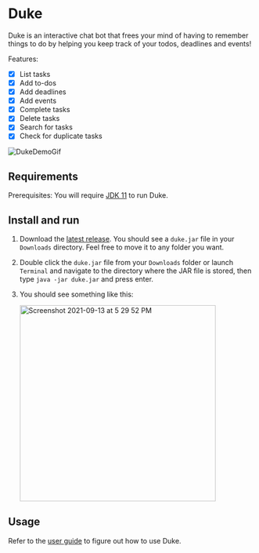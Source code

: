 # Duke

Duke is an interactive chat bot that frees your mind of having to remember things to do by helping you keep track of your todos, deadlines and events! 

Features:
- [x] List tasks
- [x] Add to-dos
- [x] Add deadlines
- [x] Add events
- [x] Complete tasks
- [x] Delete tasks
- [x] Search for tasks
- [x] Check for duplicate tasks

![DukeDemoGif](https://user-images.githubusercontent.com/85099754/133879352-980365da-f243-4893-883d-e71ca47ccdbe.gif)

## Requirements

Prerequisites: You will require [JDK 11](https://www.oracle.com/sg/java/technologies/javase/jdk11-archive-downloads.html) to run Duke.

## Install and run

1. Download the [latest release](https://github.com/Javiier-pzk/ip/releases/tag/A-Release). You should see a `duke.jar` file in your `Downloads` directory. Feel free to move it to any folder you want.
2. Double click the `duke.jar` file from your `Downloads` folder or launch `Terminal` and navigate to the directory where the JAR file is stored, then type `java -jar duke.jar` and press enter.
3. You should see something like this:

     <img width="400" alt="Screenshot 2021-09-13 at 5 29 52 PM" src="https://user-images.githubusercontent.com/85099754/133060006-2ddadec1-466a-4556-ae9e-b753eed81a43.png">

## Usage
Refer to the [user guide](https://github.com/Javiier-pzk/ip/blob/master/docs/README.md) to figure out how to use Duke.
